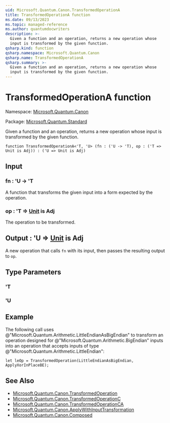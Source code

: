 ```yaml
---
uid: Microsoft.Quantum.Canon.TransformedOperationA
title: TransformedOperationA function
ms.date: 09/13/2023
ms.topic: managed-reference
ms.author: quantumdocwriters
description: >-
  Given a function and an operation, returns a new operation whose
  input is transformed by the given function.
qsharp.kind: function
qsharp.namespace: Microsoft.Quantum.Canon
qsharp.name: TransformedOperationA
qsharp.summary: >-
  Given a function and an operation, returns a new operation whose
  input is transformed by the given function.
---
```


# TransformedOperationA function

Namespace: [Microsoft.Quantum.Canon](xref:Microsoft.Quantum.Canon)

Package: [Microsoft.Quantum.Standard](https://nuget.org/packages/Microsoft.Quantum.Standard)


Given a function and an operation, returns a new operation whoseinput is transformed by the given function.

```qsharp
function TransformedOperationA<'T, 'U> (fn : ('U -> 'T), op : ('T => Unit is Adj)) : ('U => Unit is Adj)
```


## Input

### fn : 'U -> 'T

A function that transforms the given input into a form expected by theoperation.


### op : 'T => [Unit](xref:microsoft.quantum.qsharp.valueliterals#unit-literal)  is Adj

The operation to be transformed.



## Output : 'U => [Unit](xref:microsoft.quantum.qsharp.valueliterals#unit-literal)  is Adj

A new operation that calls `fn` with its input, then passes theresulting output to `op`.

## Type Parameters

### 'T


### 'U



## Example

The following call uses@"Microsoft.Quantum.Arithmetic.LittleEndianAsBigEndian" to transforman operation designed for@"Microsoft.Quantum.Arithmetic.BigEndian" inputs into an operationthat accepts inputs of type@"Microsoft.Quantum.Arithmetic.LittleEndian":```qsharplet leOp = TransformedOperation(LittleEndianAsBigEndian, ApplyXorInPlaceBE);```

## See Also

- [Microsoft.Quantum.Canon.TransformedOperation](xref:Microsoft.Quantum.Canon.TransformedOperation)
- [Microsoft.Quantum.Canon.TransformedOperationC](xref:Microsoft.Quantum.Canon.TransformedOperationC)
- [Microsoft.Quantum.Canon.TransformedOperationCA](xref:Microsoft.Quantum.Canon.TransformedOperationCA)
- [Microsoft.Quantum.Canon.ApplyWithInputTransformation](xref:Microsoft.Quantum.Canon.ApplyWithInputTransformation)
- [Microsoft.Quantum.Canon.Composed](xref:Microsoft.Quantum.Canon.Composed)